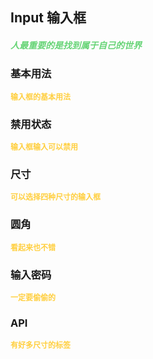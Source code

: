 ## Input 输入框
<h5 style="color: #66d476">人最重要的是找到属于自己的世界</h5>

<script setup>
    import BasicDemo from '../demo/basic_demo.vue'
    import DisabledDemo from '../demo/disabled_demo.vue'
    import RoundDemo from '../demo/round_demo.vue'
    import PasswordDemo from '../demo/password_demo.vue'
    import SizeDemo from '../demo/size_demo.vue'
    import Preview from '../../../src/components/preview.vue'
</script>

### 基本用法
<p style="color: #ffcf3f; font-size: 12px; font-weight: 900;">输入框的基本用法</p>
<BasicDemo />
<Preview comp="input" demo="basic_demo" />

### 禁用状态
<p style="color: #ffcf3f; font-size: 12px; font-weight: 900;">输入框输入可以禁用</p>
<DisabledDemo />
<Preview comp="input" demo="disabled_demo" />

### 尺寸
<p style="color: #ffcf3f; font-size: 12px; font-weight: 900;">可以选择四种尺寸的输入框</p>
<SizeDemo />
<Preview comp="input" demo="size_demo" />

### 圆角
<p style="color: #ffcf3f; font-size: 12px; font-weight: 900;">看起来也不错</p>
<RoundDemo />
<Preview comp="input" demo="round_demo" />

### 输入密码
<p style="color: #ffcf3f; font-size: 12px; font-weight: 900;">一定要偷偷的</p>
<PasswordDemo />
<Preview comp="input" demo="password_demo" />

<!-- API表格 -->
### API
<p style="color: #ffcf3f; font-size: 12px; font-weight: 900;">有好多尺寸的标签</p>
<script setup>
    import ApiTable from '../../../src/components/api_table.vue'
    const data = {
        columns: [
            {
                title: '名称'
            },
            {
                title: '类型'
            },
            {
                title: '默认值'
            },
            {
                title: '说明'
            }
        ],
        item: [
            {
                name: 'model-value',
                type: 'String | Number',
                default: 'null',
                explain: '绑定的值'
            },
            {
                name: 'placeholder',
                type: 'String',
                default: '请输入',
                explain: '默认显示'
            },
            {
                name: 'disabled',
                type: 'Boolean',
                default: 'false | true',
                explain: '禁用属性'
            },
            {
                name: 'round',
                type: 'Boolean',
                default: 'false | true',
                explain: '圆角属性'
            },
            {
                name: 'password',
                type: 'Boolean',
                default: 'null',
                explain: '密码属性'
            },
            {
                name: 'size',
                type: 'String',
                default: 'small | medium | large | large-max',
                explain: '背景颜色属性'
            }
        ]
  }
</script>
<ApiTable :data="data" />
